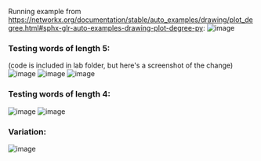 Running example from https://networkx.org/documentation/stable/auto_examples/drawing/plot_degree.html#sphx-glr-auto-examples-drawing-plot-degree-py:
![image](https://user-images.githubusercontent.com/60198697/156814653-977fbca1-00c3-4df9-bef2-32e17af61ad7.png)

### Testing words of length 5:
(code is included in lab folder, but here's a screenshot of the change)
![image](https://user-images.githubusercontent.com/60198697/156817318-97c4db48-b17d-45c0-9df5-9c0eedc859f7.png)
![image](https://user-images.githubusercontent.com/60198697/156817499-c4e0903c-7674-4b58-8beb-9ac0d487f271.png)
![image](https://user-images.githubusercontent.com/60198697/156817541-6e8416fd-d3f5-4219-9fc8-2c824f40b7ed.png)

### Testing words of length 4:
![image](https://user-images.githubusercontent.com/60198697/156817835-bd296f9d-e77d-43f5-81c4-baa3e10239d0.png)
![image](https://user-images.githubusercontent.com/60198697/156817926-4aaf40ce-fd6e-4c3f-a77d-3d1b892a28ef.png)

### Variation:
![image](https://user-images.githubusercontent.com/60198697/156819200-c1e7d372-5410-4b6b-bf2c-d9ae11f3dc6b.png)
